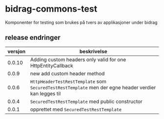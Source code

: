 # bidrag-commons-test
Komponenter for testing som brukes på tvers av applikasjoner under bidrag

## release endringer

versjon | beskrivelse
--------|------------------------
0.0.10  | Adding custom headers only valid for one HttpEntityCallback 
0.0.9   | new add custom header method
0.0.6   | `HttpHeaderTestRestTemplate` som `SecuredTestRestTemplate` men der egne header verdier kan legges til
0.0.4   | `SecuredTestRestTemplate` med public constructor
0.0.1   | opprettet med `SecuredTestRestTemplate`
